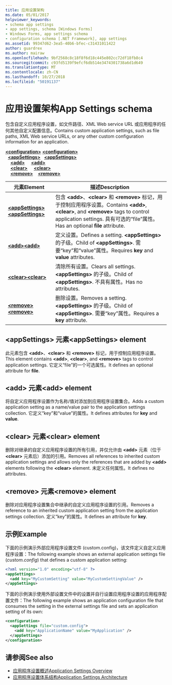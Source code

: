 ```yaml
---
title: 应用设置架构
ms.date: 05/01/2017
helpviewer_keywords:
- schema app settings
- app settings, schema [Windows Forms]
- Windows Forms, app settings schema
- configuration schema [.NET Framework], app settings
ms.assetid: 99347d62-3ea5-40b6-bfec-c31431011422
author: guardrex
ms.author: mairaw
ms.openlocfilehash: 9bf2568c8c18f8f6d18c445e802cc72df18fb8c4
ms.sourcegitcommit: c93fd5139f9efcf6db514e3474301738a6d1d649
ms.translationtype: MT
ms.contentlocale: zh-CN
ms.lasthandoff: 10/27/2018
ms.locfileid: "50191137"
---
```

# <a name="app-settings-schema"></a><span data-ttu-id="5dee5-102">应用设置架构</span><span class="sxs-lookup"><span data-stu-id="5dee5-102">App Settings schema</span></span>

<span data-ttu-id="5dee5-103">包含自定义应用程序设置，如文件路径、XML Web service URL 或应用程序的任何其他自定义配置信息。</span><span class="sxs-lookup"><span data-stu-id="5dee5-103">Contains custom application settings, such as file paths, XML Web service URLs, or any other custom configuration information for an application.</span></span>

<span data-ttu-id="5dee5-104">[**\<configuration>**](~/docs/framework/configure-apps/file-schema/configuration-element.md) </span><span class="sxs-lookup"><span data-stu-id="5dee5-104">[**\<configuration>**](~/docs/framework/configure-apps/file-schema/configuration-element.md) </span></span>  
<span data-ttu-id="5dee5-105">&nbsp;&nbsp;[**\<appSettings>**](~/docs/framework/configure-apps/file-schema/appsettings/appsettings-element-for-configuration.md) </span><span class="sxs-lookup"><span data-stu-id="5dee5-105">&nbsp;&nbsp;[**\<appSettings>**](~/docs/framework/configure-apps/file-schema/appsettings/appsettings-element-for-configuration.md) </span></span>  
<span data-ttu-id="5dee5-106">&nbsp;&nbsp;&nbsp;&nbsp;[**\<add>**](~/docs/framework/configure-apps/file-schema/appsettings/add-element-for-appsettings.md) </span><span class="sxs-lookup"><span data-stu-id="5dee5-106">&nbsp;&nbsp;&nbsp;&nbsp;[**\<add>**](~/docs/framework/configure-apps/file-schema/appsettings/add-element-for-appsettings.md) </span></span>  
<span data-ttu-id="5dee5-107">&nbsp;&nbsp;&nbsp;&nbsp;[**\<clear>**](~/docs/framework/configure-apps/file-schema/appsettings/clear-element-for-appsettings.md) </span><span class="sxs-lookup"><span data-stu-id="5dee5-107">&nbsp;&nbsp;&nbsp;&nbsp;[**\<clear>**](~/docs/framework/configure-apps/file-schema/appsettings/clear-element-for-appsettings.md) </span></span>  
<span data-ttu-id="5dee5-108">&nbsp;&nbsp;&nbsp;&nbsp;[**\<remove>**](~/docs/framework/configure-apps/file-schema/appsettings/remove-element-for-appsettings.md)</span><span class="sxs-lookup"><span data-stu-id="5dee5-108">&nbsp;&nbsp;&nbsp;&nbsp;[**\<remove>**](~/docs/framework/configure-apps/file-schema/appsettings/remove-element-for-appsettings.md)</span></span>

| <span data-ttu-id="5dee5-109">元素</span><span class="sxs-lookup"><span data-stu-id="5dee5-109">Element</span></span> | <span data-ttu-id="5dee5-110">描述</span><span class="sxs-lookup"><span data-stu-id="5dee5-110">Description</span></span> |
| ------- | ----------- |
| [<span data-ttu-id="5dee5-111">**\<appSettings>**</span><span class="sxs-lookup"><span data-stu-id="5dee5-111">**\<appSettings>**</span></span>](~/docs/framework/configure-apps/file-schema/appsettings/appsettings-element-for-configuration.md) | <span data-ttu-id="5dee5-112">包含 **\<add>**、**\<clear>** 和 **\<remove>** 标记，用于控制应用程序设置。</span><span class="sxs-lookup"><span data-stu-id="5dee5-112">Contains **\<add>**, **\<clear>**, and **\<remove>** tags to control application settings.</span></span> <span data-ttu-id="5dee5-113">具有可选的“file”属性。</span><span class="sxs-lookup"><span data-stu-id="5dee5-113">Has an optional **file** attribute.</span></span> |
| [<span data-ttu-id="5dee5-114">**\<add>**</span><span class="sxs-lookup"><span data-stu-id="5dee5-114">**\<add>**</span></span>](~/docs/framework/configure-apps/file-schema/appsettings/add-element-for-appsettings.md) | <span data-ttu-id="5dee5-115">定义设置。</span><span class="sxs-lookup"><span data-stu-id="5dee5-115">Defines a setting.</span></span> <span data-ttu-id="5dee5-116">**\<appSettings>** 的子级。</span><span class="sxs-lookup"><span data-stu-id="5dee5-116">Child of **\<appSettings>**.</span></span> <span data-ttu-id="5dee5-117">需要“key”和“value”属性。</span><span class="sxs-lookup"><span data-stu-id="5dee5-117">Requires **key** and **value** attributes.</span></span> |
| [<span data-ttu-id="5dee5-118">**\<clear>**</span><span class="sxs-lookup"><span data-stu-id="5dee5-118">**\<clear>**</span></span>](~/docs/framework/configure-apps/file-schema/appsettings/clear-element-for-appsettings.md) | <span data-ttu-id="5dee5-119">清除所有设置。</span><span class="sxs-lookup"><span data-stu-id="5dee5-119">Clears all settings.</span></span> <span data-ttu-id="5dee5-120">**\<appSettings>** 的子级。</span><span class="sxs-lookup"><span data-stu-id="5dee5-120">Child of **\<appSettings>**.</span></span> <span data-ttu-id="5dee5-121">不具有属性。</span><span class="sxs-lookup"><span data-stu-id="5dee5-121">Has no attributes.</span></span> |
| [<span data-ttu-id="5dee5-122">**\<remove>**</span><span class="sxs-lookup"><span data-stu-id="5dee5-122">**\<remove>**</span></span>](~/docs/framework/configure-apps/file-schema/appsettings/remove-element-for-appsettings.md) | <span data-ttu-id="5dee5-123">删除设置。</span><span class="sxs-lookup"><span data-stu-id="5dee5-123">Removes a setting.</span></span> <span data-ttu-id="5dee5-124">**\<appSettings>** 的子级。</span><span class="sxs-lookup"><span data-stu-id="5dee5-124">Child of **\<appSettings>**.</span></span> <span data-ttu-id="5dee5-125">需要“key”属性。</span><span class="sxs-lookup"><span data-stu-id="5dee5-125">Requires a **key** attribute.</span></span> |

## <a name="appsettings-element"></a><span data-ttu-id="5dee5-126">\<appSettings> 元素</span><span class="sxs-lookup"><span data-stu-id="5dee5-126">\<appSettings> element</span></span>

<span data-ttu-id="5dee5-127">此元素包含 **\<add>**、**\<clear>** 和 **\<remove>** 标记，用于控制应用程序设置。</span><span class="sxs-lookup"><span data-stu-id="5dee5-127">This element contains **\<add>**, **\<clear>**, and **\<remove>** tags to control application settings.</span></span> <span data-ttu-id="5dee5-128">它定义“file”的一个可选属性。</span><span class="sxs-lookup"><span data-stu-id="5dee5-128">It defines an optional attribute for **file**.</span></span>

## <a name="add-element"></a><span data-ttu-id="5dee5-129">\<add> 元素</span><span class="sxs-lookup"><span data-stu-id="5dee5-129">\<add> element</span></span>

<span data-ttu-id="5dee5-130">将自定义应用程序设置作为名称/值对添加到应用程序设置集合。</span><span class="sxs-lookup"><span data-stu-id="5dee5-130">Adds a custom application setting as a name/value pair to the application settings collection.</span></span> <span data-ttu-id="5dee5-131">它定义“key”和“value”的属性。</span><span class="sxs-lookup"><span data-stu-id="5dee5-131">It defines attributes for **key** and **value**.</span></span>

## <a name="clear-element"></a><span data-ttu-id="5dee5-132">\<clear> 元素</span><span class="sxs-lookup"><span data-stu-id="5dee5-132">\<clear> element</span></span>

<span data-ttu-id="5dee5-133">删除对继承的自定义应用程序设置的所有引用，并仅允许由 **\<add>** 元素（位于 **\<clear>** 元素后）添加的引用。</span><span class="sxs-lookup"><span data-stu-id="5dee5-133">Removes all references to inherited custom application settings and allows only the references that are added by **\<add>** elements following the **\<clear>** element.</span></span> <span data-ttu-id="5dee5-134">未定义任何属性。</span><span class="sxs-lookup"><span data-stu-id="5dee5-134">It defines no attributes.</span></span>

## <a name="remove-element"></a><span data-ttu-id="5dee5-135">\<remove> 元素</span><span class="sxs-lookup"><span data-stu-id="5dee5-135">\<remove> element</span></span>

<span data-ttu-id="5dee5-136">删除对应用程序设置集合中继承的自定义应用程序设置的引用。</span><span class="sxs-lookup"><span data-stu-id="5dee5-136">Removes a reference to an inherited custom application setting from the application settings collection.</span></span> <span data-ttu-id="5dee5-137">定义“key”的属性。</span><span class="sxs-lookup"><span data-stu-id="5dee5-137">It defines an attribute for **key**.</span></span>

## <a name="example"></a><span data-ttu-id="5dee5-138">示例</span><span class="sxs-lookup"><span data-stu-id="5dee5-138">Example</span></span>

<span data-ttu-id="5dee5-139">下面的示例演示外部应用程序设置文件 (custom.config)，该文件定义自定义应用程序设置：</span><span class="sxs-lookup"><span data-stu-id="5dee5-139">The following example shows an external application settings file (*custom.config*) that defines a custom application setting:</span></span>

```xml
<?xml version="1.0" encoding="utf-8" ?>
<appSettings>
  <add key="MyCustomSetting" value="MyCustomSettingValue" />
</appSettings>
```

<span data-ttu-id="5dee5-140">下面的示例演示使用外部设置文件中的设置并自行设置应用程序设置的应用程序配置文件：</span><span class="sxs-lookup"><span data-stu-id="5dee5-140">The following example shows an application configuration file that consumes the setting in the external settings file and sets an application setting of its own:</span></span>

```xml
<configuration>
  <appSettings file="custom.config">
    <add key="ApplicationName" value="MyApplication" />
  </appSettings>
</configuration>
```

## <a name="see-also"></a><span data-ttu-id="5dee5-141">请参阅</span><span class="sxs-lookup"><span data-stu-id="5dee5-141">See also</span></span>

- [<span data-ttu-id="5dee5-142">应用程序设置概述</span><span class="sxs-lookup"><span data-stu-id="5dee5-142">Application Settings Overview</span></span>](~/docs/framework/winforms/advanced/application-settings-overview.md)   
- [<span data-ttu-id="5dee5-143">应用程序设置体系结构</span><span class="sxs-lookup"><span data-stu-id="5dee5-143">Application Settings Architecture</span></span>](~/docs/framework/winforms/advanced/application-settings-architecture.md)
